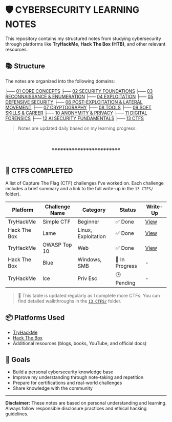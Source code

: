 # 🛡️ CYBERSECURITY LEARNING NOTES

This repository contains my structured notes from studying cybersecurity through platforms like **TryHackMe**, **Hack The Box (HTB)**, and other relevant resources.

## 📚 Structure

The notes are organized into the following domains:

├── [01 CORE CONCEPTS]()
├── [02 SECURITY FOUNDATIONS]()
├── [03 RECONNAISSANCE & ENUMERATION]()
├── [04 EXPLOITATION]()
├── [05 DEFENSIVE SECURITY]()
├── [06 POST-EXPLOITATION & LATERAL MOVEMENT]()
├── [07 CRYPTOGRAPHY]()
├── [08 TOOLS]()
├── [09 SOFT SKILLS & CAREER]()
├── [10 ANONYMITY & PRIVACY]()
├── [11 DIGITAL FORENSICS]()
├── [12 AI SECURITY FUNDAMENTALS]()
├── [13 CTFS]()


> Notes are updated daily based on my learning progress.
<div align="center">
<br>
<br>
※※※※※※※※※※※※※※※※※※※※※※※※
<br>
<br>
</div>

## 🚩 CTFS COMPLETED

A list of Capture The Flag (CTF) challenges I’ve worked on. Each challenge includes a brief summary and a link to the full write-up in the `13 CTFS/` folder).

| Platform       | Challenge Name           | Category        | Status    | Write-Up |
|----------------|---------------------------|------------------|-----------|----------|
| TryHackMe      | Simple CTF                | Beginner         | ✅ Done   | [View](13%20CTFS/TryHackMe_Simple_CTF.md) |
| Hack The Box   | Lame                      | Linux, Exploitation | ✅ Done   | [View](13%20CTFS/HTB_Lame.md) |
| TryHackMe      | OWASP Top 10              | Web              | ✅ Done   | [View](13%20CTFS/THM_OWASP_Top_10.md) |
| Hack The Box   | Blue                      | Windows, SMB     | 🔄 In Progress | - |
| TryHackMe      | Ice                       | Priv Esc         | 🕒 Pending | - |

> 📝 This table is updated regularly as I complete more CTFs. You can find detailed walkthroughs in the [`13 CTFS/`](13%20CTFS/) folder.


## 📦 Platforms Used

- [TryHackMe](https://tryhackme.com/)
- [Hack The Box](https://www.hackthebox.com/)
- Additional resources (blogs, books, YouTube, and official docs)

## 🚀 Goals

- Build a personal cybersecurity knowledge base
- Improve my understanding through note-taking and repetition
- Prepare for certifications and real-world challenges
- Share knowledge with the community



---

**Disclaimer:** These notes are based on personal understanding and learning. Always follow responsible disclosure practices and ethical hacking guidelines.

